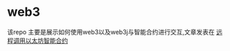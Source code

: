 # web3

该repo 主要是展示如何使用web3以及web3j与智能合约进行交互,文章发表在
[远程调用以太坊智能合约](https://www.3afun.com/post/2018/%E8%BF%9C%E7%A8%8B%E8%B0%83%E7%94%A8%E4%BB%A5%E5%A4%AA%E5%9D%8A%E6%99%BA%E8%83%BD%E5%90%88%E7%BA%A6/)
